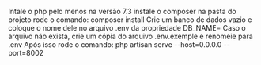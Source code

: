Intale o php pelo menos na versão 7.3
instale o composer
na pasta do projeto rode o comando: composer install
Crie um banco de dados vazio e coloque o nome dele no arquivo .env da propriedade DB_NAME=
Caso o arquivo não exista, crie um cópia do arquivo .env.exemple e renomeie para .env
Após isso rode o comando: php artisan serve --host=0.0.0.0 --port=8002
